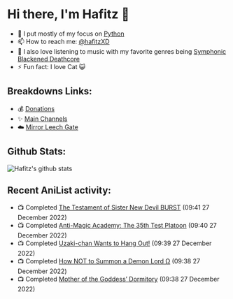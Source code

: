 # Hi there, I'm Hafitz 👋
- 🐍 I put mostly of my focus on [Python](https://python.org)
- 📫 How to reach me: [@hafitzXD](https://t.me/hafitzXD)
- 🎵 I also love listening to music with my favorite genres being [Symphonic Blackened Deathcore](https://youtu.be/qyYmS_iBcy4)
- ⚡ Fun fact: I love Cat 😺

## Breakdowns Links:
- 💰 [Donations](https://t.me/TheBreakdowns/2)
- ✨ [Main Channels](https://t.me/TheBreakdowns)
- ☁️ [Mirror Leech Gate](https://t.me/BreakdownsGate)

## Github Stats:
![Hafitz's github stats](https://github-readme-stats.vercel.app/api?username=breakdowns&show_icons=true&count_private=true&bg_color=00000000&text_color=777)

## Recent AniList activity:
<!-- ANILIST_ACTIVITY:start -->

-   📺 Completed [The Testament of Sister New Devil BURST](https://anilist.co/anime/21110) (09:41 27 December 2022)
-   📺 Completed [Anti-Magic Academy: The 35th Test Platoon](https://anilist.co/anime/20704) (09:40 27 December 2022)
-   📺 Completed [Uzaki-chan Wants to Hang Out!](https://anilist.co/anime/115113) (09:39 27 December 2022)
-   📺 Completed [How NOT to Summon a Demon Lord Ω](https://anilist.co/anime/117448) (09:38 27 December 2022)
-   📺 Completed [Mother of the Goddess’ Dormitory](https://anilist.co/anime/117989) (09:38 27 December 2022)

<!-- ANILIST_ACTIVITY:end -->
